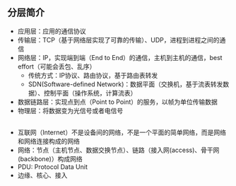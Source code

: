 ## 分层简介

* 应用层：应用的通信协议
* 传输层：TCP（基于网络层实现了可靠的传输）、UDP，进程到进程之间的通信
* 网络层：IP，实现端到端（End to End）的通信，主机到主机的通信，best effort（可能会丢包、乱序）
  * 传统方式：IP协议、路由协议，基于路由表转发
  * SDN(Software-defined Network)：数据平面（交换机，基于流表转发数据）、控制平面（操作系统，计算流表）
* 数据链路层：实现点到点（Point to Point）的服务，以帧为单位传输数据
* 物理层：将数据变为光信号或者电信号

## 

* 互联网（Internet）不是设备间的网络，不是一个平面的简单网络，而是网络和网络连接构成的网络
* 网络：节点（主机节点、数据交换节点）、链路（接入网(access)、骨干网(backbone)）构成网络
* PDU: Protocol Data Unit
* 边缘、核心、接入